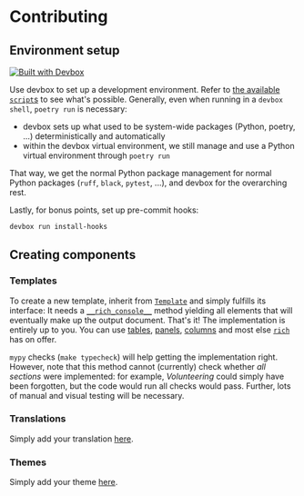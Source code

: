 # Contributing

## Environment setup

[![Built with Devbox](https://jetpack.io/img/devbox/shield_moon.svg)](https://jetpack.io/devbox/docs/contributor-quickstart/)

Use devbox to set up a development environment.
Refer to [the available `script`s](devbox.json) to see what's possible.
Generally, even when running in a `devbox shell`, `poetry run` is necessary:

- devbox sets up what used to be system-wide packages (Python, poetry, ...) deterministically and automatically
- within the devbox virtual environment, we still manage and use a Python virtual environment through `poetry run`

That way, we get the normal Python package management for normal Python packages (`ruff`, `black`, `pytest`, ...), and devbox for the overarching rest.

Lastly, for bonus points, set up pre-commit hooks:

```bash
devbox run install-hooks
```

## Creating components

### Templates

To create a new template, inherit from [`Template`](./ancv/visualization/templates.py) and simply fulfills its interface:
It needs a [`__rich_console__`](https://rich.readthedocs.io/en/stable/protocol.html#console-render) method yielding all elements that will eventually make up the output document.
That's it!
The implementation is entirely up to you.
You can use [tables](https://rich.readthedocs.io/en/stable/tables.html), [panels](https://rich.readthedocs.io/en/stable/panel.html), [columns](https://rich.readthedocs.io/en/stable/columns.html) and most else [`rich`](https://github.com/Textualize/rich) has on offer.

`mypy` checks (`make typecheck`) will help getting the implementation right.
However, note that this method cannot (currently) check whether *all sections* were implemented: for example, *Volunteering* could simply have been forgotten, but the code would run all checks would pass.
Further, lots of manual and visual testing will be necessary.

### Translations

Simply add your translation [here](./ancv/visualization/translations.py).

### Themes

Simply add your theme [here](./ancv/visualization/themes.py).
